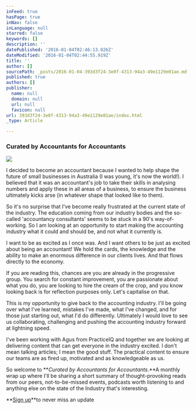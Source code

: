 ```yaml
---
inFeed: true
hasPage: true
inNav: false
inLanguage: null
starred: false
keywords: []
description: ''
datePublished: '2016-01-04T02:46:13.026Z'
dateModified: '2016-01-04T02:44:55.919Z'
title: ''
author: []
sourcePath: _posts/2016-01-04-393d3f24-3e0f-4313-94a3-49e1129e01ae.md
published: true
authors: []
publisher:
  name: null
  domain: null
  url: null
  favicon: null
url: 393d3f24-3e0f-4313-94a3-49e1129e01ae/index.html
_type: Article

---
```

### Curated by Accountants for Accountants
![](https://s3-us-west-2.amazonaws.com/the-grid-img/p/1f99c0dfda0de2313df21c8855656cca43ee9ccf.png)

I decided to become an accountant because I wanted to help shape the future of small businesses in Australia (I was young, it's now the world!). I believed that it was an accountant's job to take their skills in analysing numbers and apply these in all areas of a business, to ensure the business ultimately kicks arse (in whatever shape that looked like to them).

So it's no surprise that I've become really frustrated at the current state of the industry. The education coming from our industry bodies and the so-called 'accountancy consultants' seems to be stuck in a 90's way-of-working. So I am looking at an opportunity to start making the accounting industry what it could and should be, and not what it currently is.

I want to be as excited as I once was. And I want others to be just as excited about being an accountant! We hold the cards, the knowledge and the ability to make an enormous difference in our clients lives. And that flows directly to the economy.

If you are reading this, chances are you are already in the progressive group. You search for constant improvement, you are passionate about what you do, you are looking to hire the cream of the crop, and you know looking back is for reflection purposes only. Let's capitalise on that.

This is my opportunity to give back to the accounting industry. I'll be going over what I've learned, mistakes I've made, what I've changed, and for those just starting out, what I'd do differently. Ultimately I would love to see us collaborating, challenging and pushing the accounting industry forward at lightning speed.

I've been working with Agus from PracticeIQ and together we are looking at delivering content that can get everyone in the industry excited. I don't mean talking articles; I mean the good stuff. The practical content to ensure our teams are as fired up, motivated and as knowledgeable as us.

So welcome to  **_Curated by Accountants for Accountants._**A monthly wrap up where I'll be sharing a short summary of thought-provoking reads from our peers, not-to-be-missed events, podcasts worth listening to and anything else on the state of the Industry that's interesting.

**[Sign up][0]**to never miss an update

[0]: https://practiceiq.typeform.com/to/veUyaP